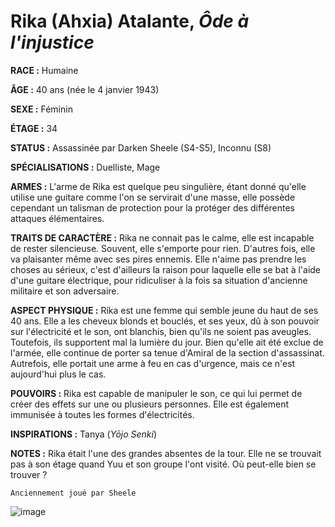 # Rika (Ahxia) Atalante, *Ôde à l'injustice*

**RACE :** Humaine

**ÂGE :** 40 ans (née le 4 janvier 1943)

**SEXE :** Féminin

**ÉTAGE :** 34

**STATUS :** Assassinée par Darken Sheele (S4-S5), Inconnu (S8)

**SPÉCIALISATIONS :** Duelliste, Mage

**ARMES :** L'arme de Rika est quelque peu singulière, étant donné qu'elle utilise une guitare comme l'on se servirait d'une masse, elle possède cependant un talisman de protection pour la protéger des différentes attaques élémentaires.

**TRAITS DE CARACTÈRE :** Rika ne connait pas le calme, elle est incapable de rester silencieuse. Souvent, elle s'emporte pour rien. D'autres fois, elle va plaisanter même avec ses pires ennemis. Elle n'aime pas prendre les choses au sérieux, c'est d'ailleurs la raison pour laquelle elle se bat à l'aide d'une guitare électrique, pour ridiculiser à la fois sa situation d'ancienne militaire et son adversaire.

**ASPECT PHYSIQUE :** Rika est une femme qui semble jeune du haut de ses 40 ans. Elle a les cheveux blonds et bouclés, et ses yeux, dû à son pouvoir sur l'électricité et le son, ont blanchis, bien qu'ils ne soient pas aveugles. Toutefois, ils supportent mal la lumière du jour. Bien qu'elle ait été exclue de l'armée, elle continue de porter sa tenue d'Amiral de la section d'assassinat. Autrefois, elle portait une arme à feu en cas d'urgence, mais ce n'est aujourd'hui plus le cas.

**POUVOIRS :** Rika est capable de manipuler le son, ce qui lui permet de créer des effets sur une ou plusieurs personnes. Elle est également immunisée à toutes les formes d'électricités.

**INSPIRATIONS :** Tanya (*Yōjo Senki*)

**NOTES :** Rika était l'une des grandes absentes de la tour. Elle ne se trouvait pas à son étage quand Yuu et son groupe l'ont visité. Où peut-elle bien se trouver ?

`Anciennement joué par Sheele`

![image](https://enyxia.alkanife.fr/images/characters/rika.png)
